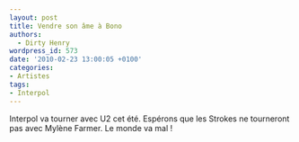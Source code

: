 ```yaml
---
layout: post
title: Vendre son âme à Bono
authors:
  - Dirty Henry
wordpress_id: 573
date: '2010-02-23 13:00:05 +0100'
categories:
- Artistes
tags:
- Interpol
---
```

Interpol va tourner avec U2 cet été. Espérons que les Strokes ne tourneront pas avec Mylène Farmer. Le monde va mal !
